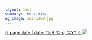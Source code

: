 ```yaml
---
layout: post
summary: 'Post #162'
og_image: 162-1280.jpg
---
```


<p>
 <time>
  <a href="/162">
   {{ page.date | date: "%B %-d, %Y" }}
  </a>
 </time>
 <a href="/162">
  <img sizes="(min-width: 700px) 50vw, calc(100vw - 2rem)" src="{{ site.assets_url }}/162-640.jpg" srcset="{{ site.assets_url }}/162-1280.jpg 1280w, {{ site.assets_url }}/162-960.jpg 960w, {{ site.assets_url }}/162-640.jpg 640w, {{ site.assets_url }}/162-320.jpg 320w"/>
 </a>
</p>
